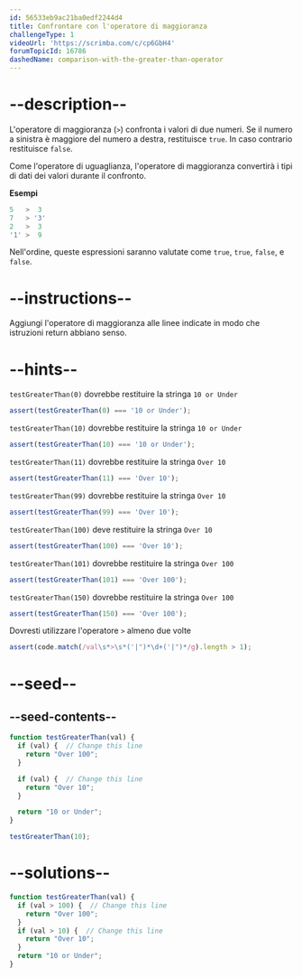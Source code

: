 ```yaml
---
id: 56533eb9ac21ba0edf2244d4
title: Confrontare con l'operatore di maggioranza
challengeType: 1
videoUrl: 'https://scrimba.com/c/cp6GbH4'
forumTopicId: 16786
dashedName: comparison-with-the-greater-than-operator
---
```


# --description--

L'operatore di maggioranza (`>`) confronta i valori di due numeri. Se il numero a sinistra è maggiore del numero a destra, restituisce `true`. In caso contrario restituisce `false`.

Come l'operatore di uguaglianza, l'operatore di maggioranza convertirà i tipi di dati dei valori durante il confronto.

**Esempi**

```js
5   >  3
7   > '3'
2   >  3
'1' >  9
```

Nell'ordine, queste espressioni saranno valutate come `true`, `true`, `false`, e `false`.

# --instructions--

Aggiungi l'operatore di maggioranza alle linee indicate in modo che istruzioni return abbiano senso.

# --hints--

`testGreaterThan(0)` dovrebbe restituire la stringa `10 or Under`

```js
assert(testGreaterThan(0) === '10 or Under');
```

`testGreaterThan(10)` dovrebbe restituire la stringa `10 or Under`

```js
assert(testGreaterThan(10) === '10 or Under');
```

`testGreaterThan(11)` dovrebbe restituire la stringa `Over 10`

```js
assert(testGreaterThan(11) === 'Over 10');
```

`testGreaterThan(99)` dovrebbe restituire la stringa `Over 10`

```js
assert(testGreaterThan(99) === 'Over 10');
```

`testGreaterThan(100)` deve restituire la stringa `Over 10`

```js
assert(testGreaterThan(100) === 'Over 10');
```

`testGreaterThan(101)` dovrebbe restituire la stringa `Over 100`

```js
assert(testGreaterThan(101) === 'Over 100');
```

`testGreaterThan(150)` dovrebbe restituire la stringa `Over 100`

```js
assert(testGreaterThan(150) === 'Over 100');
```

Dovresti utilizzare l'operatore `>` almeno due volte

```js
assert(code.match(/val\s*>\s*('|")*\d+('|")*/g).length > 1);
```

# --seed--

## --seed-contents--

```js
function testGreaterThan(val) {
  if (val) {  // Change this line
    return "Over 100";
  }

  if (val) {  // Change this line
    return "Over 10";
  }

  return "10 or Under";
}

testGreaterThan(10);
```

# --solutions--

```js
function testGreaterThan(val) {
  if (val > 100) {  // Change this line
    return "Over 100";
  }
  if (val > 10) {  // Change this line
    return "Over 10";
  }
  return "10 or Under";
}
```
